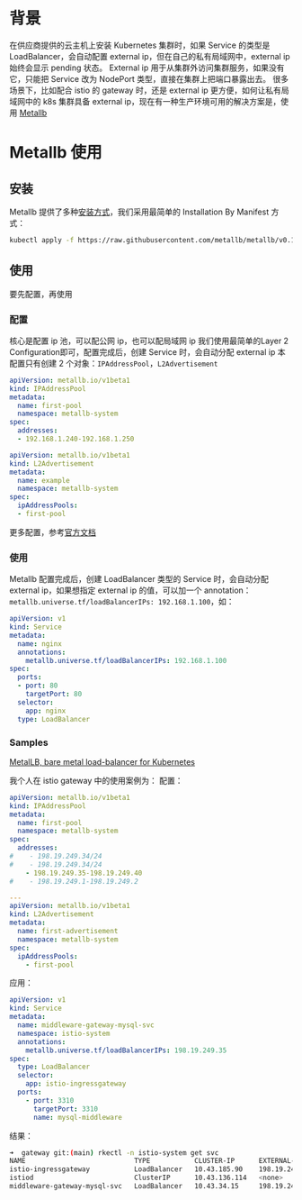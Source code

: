 # 背景
在供应商提供的云主机上安装 Kubernetes 集群时，如果 Service 的类型是 LoadBalancer，会自动配置 external ip，但在自己的私有局域网中，external ip 始终会显示 pending 状态。
External ip 用于从集群外访问集群服务，如果没有它，只能把 Service 改为 NodePort 类型，直接在集群上把端口暴露出去。
很多场景下，比如配合 istio 的 gateway 时，还是 external ip 更方便，如何让私有局域网中的 k8s 集群具备 external ip，现在有一种生产环境可用的解决方案是，使用 [Metallb](https://metallb.universe.tf/)

# Metallb 使用
## 安装
Metallb 提供了多种[安装方式](https://metallb.universe.tf/installation/)，我们采用最简单的 Installation By Manifest 方式：
```bash
kubectl apply -f https://raw.githubusercontent.com/metallb/metallb/v0.14.5/config/manifests/metallb-native.yaml
```

## 使用
要先配置，再使用

### 配置

核心是配置 ip 池，可以配公网 ip，也可以配局域网 ip
我们使用最简单的Layer 2 Configuration即可，配置完成后，创建 Service 时，会自动分配 external ip
本配置只有创建 2 个对象：`IPAddressPool`，`L2Advertisement`

```yaml
apiVersion: metallb.io/v1beta1
kind: IPAddressPool
metadata:
  name: first-pool
  namespace: metallb-system
spec:
  addresses:
  - 192.168.1.240-192.168.1.250

```
```yaml
apiVersion: metallb.io/v1beta1
kind: L2Advertisement
metadata:
  name: example
  namespace: metallb-system
spec:
  ipAddressPools:
  - first-pool

```

更多配置，参考[官方文档](https://metallb.universe.tf/configuration/)

### 使用
Metallb 配置完成后，创建 LoadBalancer 类型的 Service 时，会自动分配 external ip，如果想指定 external ip 的值，可以加一个 annotation：`metallb.universe.tf/loadBalancerIPs: 192.168.1.100`，如：
```yaml
apiVersion: v1
kind: Service
metadata:
  name: nginx
  annotations:
    metallb.universe.tf/loadBalancerIPs: 192.168.1.100
spec:
  ports:
  - port: 80
    targetPort: 80
  selector:
    app: nginx
  type: LoadBalancer

```
### Samples
[MetalLB, bare metal load-balancer for Kubernetes](https://metallb.universe.tf/usage/example/)

我个人在 istio gateway 中的使用案例为：
配置：
```yaml
apiVersion: metallb.io/v1beta1
kind: IPAddressPool
metadata:
  name: first-pool
  namespace: metallb-system
spec:
  addresses:
#    - 198.19.249.34/24
#    - 198.19.249.34/24
    - 198.19.249.35-198.19.249.40
#    - 198.19.249.1-198.19.249.2

---
apiVersion: metallb.io/v1beta1
kind: L2Advertisement
metadata:
  name: first-advertisement
  namespace: metallb-system
spec:
  ipAddressPools:
    - first-pool
```
应用：
```yaml
apiVersion: v1
kind: Service
metadata:
  name: middleware-gateway-mysql-svc
  namespace: istio-system
  annotations:
    metallb.universe.tf/loadBalancerIPs: 198.19.249.35
spec:
  type: LoadBalancer
  selector:
    app: istio-ingressgateway
  ports:
    - port: 3310
      targetPort: 3310
      name: mysql-middleware
```
结果：
```bash
➜  gateway git:(main) rkectl -n istio-system get svc
NAME                           TYPE           CLUSTER-IP      EXTERNAL-IP     PORT(S)                                      AGE
istio-ingressgateway           LoadBalancer   10.43.185.90    198.19.249.36   15021:30570/TCP,80:31676/TCP,443:30602/TCP   5h14m
istiod                         ClusterIP      10.43.136.114   <none>          15010/TCP,15012/TCP,443/TCP,15014/TCP        5h15m
middleware-gateway-mysql-svc   LoadBalancer   10.43.34.15     198.19.249.35   3310:30590/TCP                               4h9m

```
